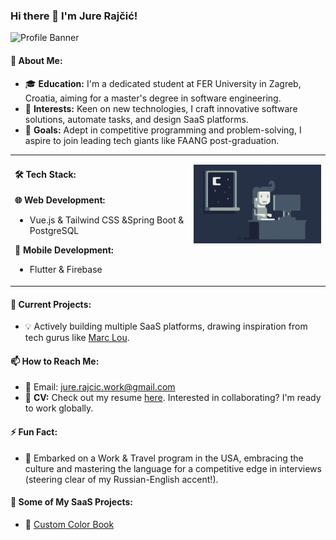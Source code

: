 ### Hi there 👋 I'm Jure Rajčić!

![Profile Banner](https://user-images.githubusercontent.com/59575502/127335491-fdba1874-e943-4d3c-ab8c-678ffe22f8b8.png)

#### 🏫 About Me:
- 🎓 **Education:** I'm a dedicated student at FER University in Zagreb, Croatia, aiming for a master's degree in software engineering.
- 💼 **Interests:** Keen on new technologies, I craft innovative software solutions, automate tasks, and design SaaS platforms.
- 🥅 **Goals:** Adept in competitive programming and problem-solving, I aspire to join leading tech giants like FAANG post-graduation.

<table>
<tr>
<td valign="top">

#### 🛠 Tech Stack:

**🌐 Web Development:**
- Vue.js & Tailwind CSS &Spring Boot & PostgreSQL

**📱 Mobile Development:**
- Flutter & Firebase

</td>
<td valign="top">

![Night Coding](https://raw.githubusercontent.com/AVS1508/AVS1508/master/assets/Night-Coding.gif)

</td>
</tr>
</table>


#### 🌱 Current Projects:
- 💡 Actively building multiple SaaS platforms, drawing inspiration from tech gurus like [Marc Lou](https://www.youtube.com/@marc-lou).

#### 📫 How to Reach Me:
- 📧 Email: [jure.rajcic.work@gmail.com](mailto:jure.rajcic.work@gmail.com)
- 📄 **CV:** Check out my resume [here](https://smallpdf.com/file#s=871d23a8-5382-4974-9b03-a59885228303). Interested in collaborating? I'm ready to work globally.

#### ⚡ Fun Fact:
- 🗽 Embarked on a Work & Travel program in the USA, embracing the culture and mastering the language for a competitive edge in interviews (steering clear of my Russian-English accent!).

#### 🔗 Some of My SaaS Projects:
- 🎨 [Custom Color Book](http://customcolorbook.com)

